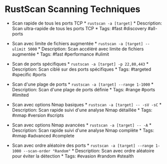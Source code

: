 # RustScan Scanning Techniques

* Scan rapide de tous les ports TCP
        * `rustscan -a [target]`
        * Description: Scan ultra-rapide de tous les ports TCP
        * Tags: #fast #discovery #all-ports

* Scan avec limite de fichiers augmentée
        * `rustscan -a [target] --ulimit 5000`
        * Description: Scan accéléré avec limite de fichiers augmentée
        * Tags: #fast #performance #ulimit

* Scan de ports spécifiques
        * `rustscan -a [target] -p 22,80,443`
        * Description: Scan ciblé sur des ports spécifiques
        * Tags: #targeted #specific #ports

* Scan d'une plage de ports
        * `rustscan -a [target] --range 1-1000`
        * Description: Scan d'une plage de ports définie
        * Tags: #range #ports #limited

* Scan avec options Nmap basiques
        * `rustscan -a [target] -- -sV -sC`
        * Description: Scan rapide suivi d'une analyse Nmap détaillée
        * Tags: #nmap #version #scripts

* Scan avec options Nmap avancées
        * `rustscan -a [target] -- -A`
        * Description: Scan rapide suivi d'une analyse Nmap complète
        * Tags: #nmap #advanced #complete

* Scan avec ordre aléatoire des ports
        * `rustscan -a [target] --range 1-1000 --scan-order "Random"`
        * Description: Scan avec ordre aléatoire pour éviter la détection
        * Tags: #evasion #random #stealth

